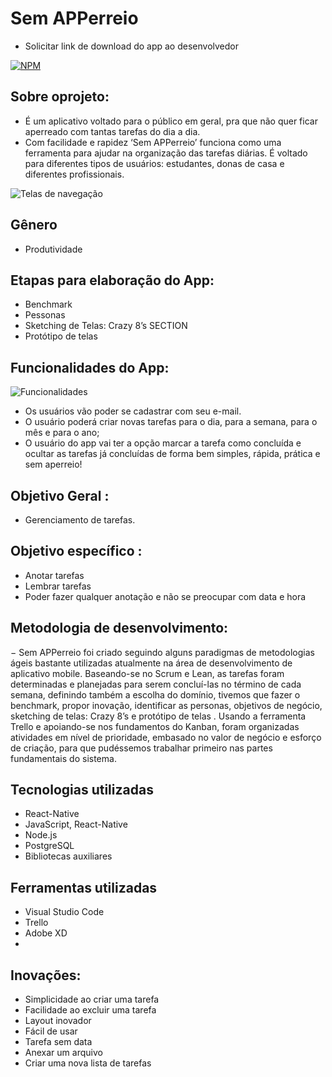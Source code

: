 # Sem APPerreio
- Solicitar link de download do app ao desenvolvedor

[![NPM](https://img.shields.io/npm/l/react)](https://github.com/dfarneym/SemAPPerreio/blob/master/LICENCE)

## Sobre oprojeto:
- É um aplicativo voltado para o público em geral, pra que não quer ficar aperreado com tantas tarefas do dia a dia.
- Com facilidade e rapidez  ‘Sem APPerreio’ funciona como uma ferramenta para ajudar na organização das tarefas diárias. É voltado para diferentes tipos de usuários: estudantes,   donas de casa e diferentes profissionais.

![Telas de navegação](https://user-images.githubusercontent.com/53848638/170392722-e8c2545f-92ab-4a49-a176-1321ec7e82cf.PNG)

## Gênero
- Produtividade

## Etapas para elaboração do App:
- Benchmark
- Pessonas
- Sketching de Telas: Crazy 8’s SECTION
- Protótipo de telas

## Funcionalidades do App:
![Funcionalidades](https://user-images.githubusercontent.com/53848638/170392619-386c72d4-ca9a-4593-91d7-36fb4c2e7eec.PNG)

- Os usuários vão poder se cadastrar com seu e-mail. 
- O usuário poderá criar novas tarefas para o dia, para a semana, para o mês e para o ano; 
- O usuário do app vai ter a opção  marcar a tarefa como concluída e ocultar as tarefas já concluídas de forma bem simples, rápida,  prática  e sem aperreio!

## Objetivo Geral :
- Gerenciamento de tarefas.

## Objetivo específico :
- Anotar tarefas
- Lembrar tarefas 
- Poder fazer qualquer anotação e não se preocupar com data e hora

## Metodologia de desenvolvimento:

− Sem APPerreio foi criado seguindo alguns paradigmas de metodologias ágeis bastante utilizadas atualmente na área de desenvolvimento de aplicativo mobile. Baseando-se no Scrum e Lean, as tarefas foram determinadas e planejadas para serem concluí-las no término de cada semana, definindo também a escolha do domínio, tivemos que fazer o benchmark, propor inovação, identificar as personas, objetivos de negócio, sketching de telas: Crazy 8’s e protótipo de telas . Usando a ferramenta Trello e apoiando-se nos fundamentos do Kanban, foram organizadas atividades em nível de prioridade, embasado no valor de negócio e esforço de criação, para que pudéssemos trabalhar primeiro nas partes fundamentais do sistema.

## Tecnologias utilizadas
- React-Native
- JavaScript, React-Native
- Node.js
- PostgreSQL
- Bibliotecas auxiliares

## Ferramentas utilizadas
- Visual Studio Code
- Trello
- Adobe XD
-
## Inovações:
- Simplicidade ao criar uma tarefa
- Facilidade ao excluir uma tarefa
- Layout inovador 
- Fácil de usar
- Tarefa sem data
- Anexar um arquivo
- Criar uma nova lista de tarefas
